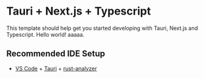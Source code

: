# Tauri + Next.js + Typescript

This template should help get you started developing with Tauri, Next.js and Typescript. Hello world! aaaaa.

## Recommended IDE Setup

- [VS Code](https://code.visualstudio.com/) + [Tauri](https://marketplace.visualstudio.com/items?itemName=tauri-apps.tauri-vscode) + [rust-analyzer](https://marketplace.visualstudio.com/items?itemName=rust-lang.rust-analyzer)
